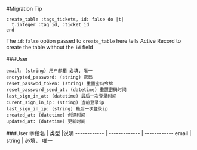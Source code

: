 #Migration Tip

    create_table :tags_tickets, id: false do |t|
      t.integer :tag_id, :ticket_id
    end

The `id:false` option passed to `create_table` here tells Active Record
to create the table without the `id` field

###User

    email: (string) 用户邮箱 必填, 唯一
    encrypted_password: (string) 密码
    reset_passwod_token: (string) 重置密码令牌
    reset_password_send_at: (datetime) 重置密码时间
    last_sign_in_at: (datetime) 最后一次登录时间
    curent_sign_in_ip: (string) 当前登录ip
    last_sign_in_ip: (string) 最后一次登录ip
    created_at: (datetime) 创建时间
    updated_at: (datetime) 更新时间
    
###User
字段名 | 类型 |说明
------------ | ------------- | ------------
email | string  | 必填， 唯一
    
